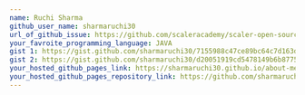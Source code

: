 ```yaml
---
name: Ruchi Sharma
github_user_name: sharmaruchi30
url_of_github_issue: https://github.com/scaleracademy/scaler-open-source-september-challenge/issues/286
your_favroite_programming_language: JAVA
gist 1: https://gist.github.com/sharmaruchi30/7155988c47ce89bc64c7d163d6d6da0e
gist 2: https://gist.github.com/sharmaruchi30/d20051919cd5478149b6b87752478e6f
your_hosted_github_pages_link: https://sharmaruchi30.github.io/about-me/
your_hosted_github_pages_repository_link: https://github.com/sharmaruchi30/about-me
---
```

